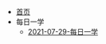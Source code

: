 * [首页](/pmp_study/)
* 每日一学
    * [2021-07-29-每日一学](/pmp_study/afternoon_tea/huaxia/2021-07-29-每日一学.md)